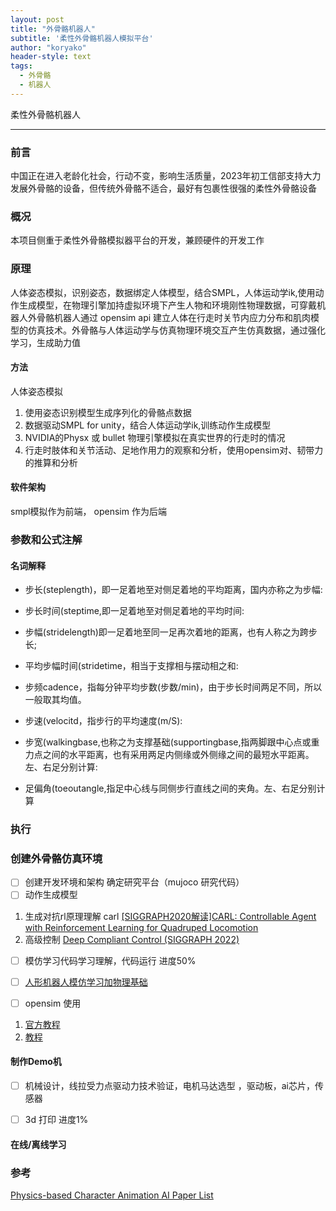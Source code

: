 ```yaml
---
layout: post
title: "外骨骼机器人"
subtitle: '柔性外骨骼机器人模拟平台'
author: "koryako"
header-style: text
tags:
  - 外骨骼
  - 机器人
---
```


柔性外骨骼机器人

---

### 前言
  中国正在进入老龄化社会，行动不变，影响生活质量，2023年初工信部支持大力发展外骨骼的设备，但传统外骨骼不适合，最好有包裹性很强的柔性外骨骼设备

### 概况
本项目侧重于柔性外骨骼模拟器平台的开发，兼顾硬件的开发工作

### 原理


人体姿态模拟，识别姿态，数据绑定人体模型，结合SMPL，人体运动学ik,使用动作生成模型，在物理引擎加持虚拟环境下产生人物和环境刚性物理数据，可穿戴机器人外骨骼机器人通过 opensim api 建立人体在行走时关节内应力分布和肌肉模型的仿真技术。外骨骼与人体运动学与仿真物理环境交互产生仿真数据，通过强化学习，生成助力值



#### 方法
人体姿态模拟
1. 使用姿态识别模型生成序列化的骨骼点数据
2. 数据驱动SMPL for unity，结合人体运动学ik,训练动作生成模型
3. NVIDIA的Physx  或 bullet 物理引擎模拟在真实世界的行走时的情况
4. 行走时肢体和关节活动、足地作用力的观察和分析，使用opensim对、韧带力的推算和分析

#### 软件架构
 smpl模拟作为前端，  opensim 作为后端


### 参数和公式注解

####  名词解释
- 步长(steplength)，即一足着地至对侧足着地的平均距离，国内亦称之为步幅:

- 步长时间(steptime,即一足着地至对侧足着地的平均时间:
 
- 步幅(stridelength)即一足着地至同一足再次着地的距离，也有人称之为跨步长;

- 平均步幅时间(stridetime，相当于支撑相与摆动相之和:

- 步频cadence，指每分钟平均步数(步数/min)，由于步长时间两足不同，所以一般取其均值。

- 步速(velocitd，指步行的平均速度(m/S):
 
- 步宽(walkingbase,也称之为支撑基础(supportingbase,指两脚跟中心点或重力点之间的水平距离，也有采用两足内侧缘或外侧缘之间的最短水平距离。左、右足分别计算:

- 足偏角(toeoutangle,指足中心线与同侧步行直线之间的夹角。左、右足分别计算

 

### 执行




### 创建外骨骼仿真环境 
- [ ] 创建开发环境和架构 确定研究平台（mujoco 研究代码）
- [ ] 动作生成模型
1.  生成对抗rl原理理解 carl [[SIGGRAPH2020解读]CARL: Controllable Agent with Reinforcement Learning for Quadruped Locomotion](https://zhuanlan.zhihu.com/p/430317619)
2. 高级控制 [Deep Compliant Control (SIGGRAPH 2022)](https://zhuanlan.zhihu.com/p/543420158)
- [ ] 模仿学习代码学习理解，代码运行 进度50%
- [ ] [人形机器人模仿学习加物理基础](https://zhuanlan.zhihu.com/p/412024945)
- [ ] opensim 使用


1.  [官方教程](https://simtk-confluence.stanford.edu:8443/display/OpenSim/Simulation-Based+Design+to+Reduce+Metabolic+Cost#SimulationBasedDesigntoReduceMetabolicCost-References)
2.  [教程](https://blog.csdn.net/lrm15659833890/article/details/78046605)




 
####  制作Demo机
 
- [ ]  机械设计，线拉受力点驱动力技术验证，电机马达选型 ，驱动板，ai芯片，传感器
- [ ]  3d 打印 进度1%
 
 
####  在线/离线学习
 
### 参考
 
[Physics-based Character Animation AI Paper List](https://zhuanlan.zhihu.com/p/509528335)


  